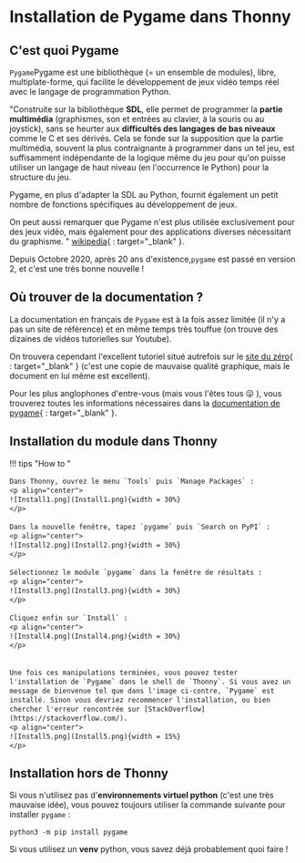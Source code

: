 # Installation de Pygame dans Thonny

## C'est quoi Pygame

`Pygame`Pygame est une bibliothèque (= un ensemble de modules),
 libre, multiplate-forme, qui facilite le développement de jeux vidéo temps réel avec le langage de programmation Python. 
 
"Construite sur la bibliothèque **SDL**, elle permet de programmer la **partie multimédia** (graphismes, son et entrées au clavier, à la souris ou au joystick), sans se heurter aux **difficultés des langages de bas niveaux** comme le C et ses dérivés. Cela se fonde sur la supposition que la partie multimédia, souvent la plus contraignante à programmer dans un tel jeu, est suffisamment indépendante de la logique même du jeu pour qu'on puisse utiliser un langage de haut niveau (en l'occurrence le Python) pour la structure du jeu.

Pygame, en plus d'adapter la SDL au Python, fournit également un petit nombre de fonctions spécifiques au développement de jeux.

On peut aussi remarquer que Pygame n'est plus utilisée exclusivement pour des jeux vidéo, mais également pour des applications diverses nécessitant du graphisme. " [wikipedia](https://fr.wikipedia.org/wiki/Pygame){ : target="_blank" }.

Depuis Octobre 2020, après 20 ans d'existence,`pygame` est passé en version 2, et c'est une très bonne nouvelle !
 
## Où trouver de la documentation ?

La documentation en français de `Pygame` est à la fois assez limitée (il n'y a pas un site de référence) et en même temps très touffue (on trouve des dizaines de vidéos tutorielles sur Youtube).

On trouvera cependant l'excellent tutoriel situé autrefois sur le [site du zéro](http://sdz.tdct.org/sdz/interface-graphique-pygame-pour-python.html){ : target="_blank" } (c'est une copie de mauvaise qualité graphique, mais le document en lui même est excellent).

Pour les plus anglophones d'entre-vous (mais vous l'êtes tous 😛 ), vous trouverez toutes les informations nécessaires dans la [documentation de pygame](https://www.pygame.org/docs/){ : target="_blank" }.




## Installation du module dans Thonny

!!! tips "How to "

	Dans Thonny, ouvrez le menu `Tools` puis `Manage Packages` :
	<p align="center">
	![Install1.png](Install1.png){width = 30%}
	</p>
	
	Dans la nouvelle fenêtre, tapez `pygame` puis `Search on PyPI` :
	<p align="center">
	![Install2.png](Install2.png){width = 30%}
	</p>
	
	Sélectionnez le module `pygame` dans la fenêtre de résultats :
	<p align="center">
	![Install3.png](Install3.png){width = 30%}
	</p>

	Cliquez enfin sur `Install` :
	<p align="center">
	![Install4.png](Install4.png){width = 30%}
	</p>


	Une fois ces manipulations terminées, vous pouvez tester l'installation de `Pygame` dans le shell de `Thonny`. Si vous avez un message de bienvenue tel que dans l'image ci-contre, `Pygame` est installé. Sinon vous devriez recommencer l'installation, ou bien chercher l'erreur rencontrée sur [StackOverflow](https://stackoverflow.com/).
	<p align="center">
	![Install5.png](Install5.png){width = 15%}
	</p>
	
	
## Installation hors de Thonny

Si vous n'utilisez pas d'**environnements virtuel python** (c'est une très mauvaise idée), vous pouvez toujours utiliser la commande suivante pour installer `pygame` :

	python3 -m pip install pygame

Si vous utilisez un **venv** python, vous savez déjà probablement quoi faire !
